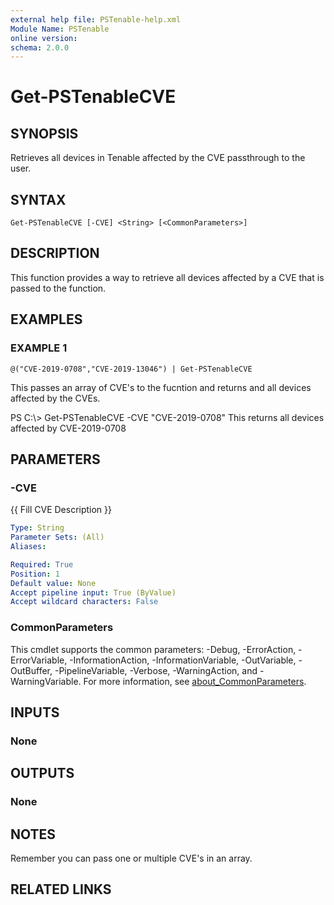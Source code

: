 ```yaml
---
external help file: PSTenable-help.xml
Module Name: PSTenable
online version:
schema: 2.0.0
---
```


# Get-PSTenableCVE

## SYNOPSIS
Retrieves all devices in Tenable affected by the CVE passthrough to the user.

## SYNTAX

```
Get-PSTenableCVE [-CVE] <String> [<CommonParameters>]
```

## DESCRIPTION
This function provides a way to retrieve all devices affected by a CVE that is passed to the function.

## EXAMPLES

### EXAMPLE 1
```
@("CVE-2019-0708","CVE-2019-13046") | Get-PSTenableCVE
```

This passes an array of CVE's to the fucntion and returns and all devices affected by the CVEs.

PS C:\\\> Get-PSTenableCVE -CVE "CVE-2019-0708"
This returns all devices affected by CVE-2019-0708

## PARAMETERS

### -CVE
{{ Fill CVE Description }}

```yaml
Type: String
Parameter Sets: (All)
Aliases:

Required: True
Position: 1
Default value: None
Accept pipeline input: True (ByValue)
Accept wildcard characters: False
```

### CommonParameters
This cmdlet supports the common parameters: -Debug, -ErrorAction, -ErrorVariable, -InformationAction, -InformationVariable, -OutVariable, -OutBuffer, -PipelineVariable, -Verbose, -WarningAction, and -WarningVariable. For more information, see [about_CommonParameters](http://go.microsoft.com/fwlink/?LinkID=113216).

## INPUTS

### None
## OUTPUTS

### None
## NOTES
Remember you can pass one or multiple CVE's in an array.

## RELATED LINKS
